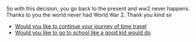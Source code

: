 So with this decision, you go back to the present and ww2 never happens. Thanks to you the world never had World War 2. Thank you kind sir

* [Would you like to continue your journey of time travel](../time-machine.md)
* [Would you like to go to school like a good kid would do](../../before-tm/school.md) 